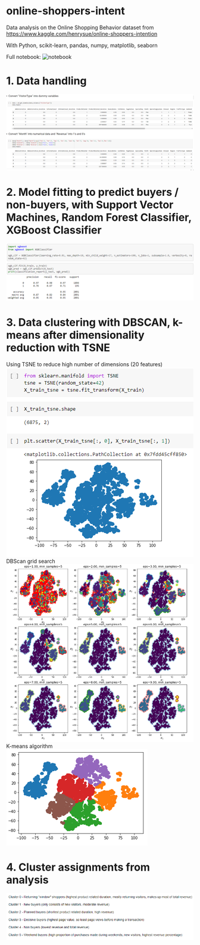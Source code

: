 # online-shoppers-intent

Data analysis on the Online Shopping Behavior dataset from https://www.kaggle.com/henrysue/online-shoppers-intention

With Python, scikit-learn, pandas, numpy, matplotlib, seaborn

Full notebook: ![notebook](Online_Shopping_Behavior_Analysis.ipynb)

# 1. Data handling
![datahandling](images/data_handling.png)

# 2. Model fitting to predict buyers / non-buyers, with Support Vector Machines, Random Forest Classifier, XGBoost Classifier
![xgboost](images/xgb_classifier_results.png)

# 3. Data clustering with DBSCAN, k-means after dimensionality reduction with TSNE
Using TSNE to reduce high number of dimensions (20 features)
![tsne](images/tsne.png)
DBScan grid search
![dbscan](images/dbscan_gridsearch.png)
K-means algorithm
![kmeans](images/kmeans_clustering.png)

# 4. Cluster assignments from analysis
![clusters](images/cluster_assignment.png)
